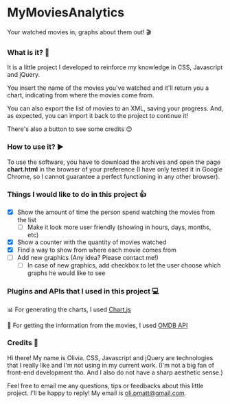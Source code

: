# MyMoviesAnalytics
Your watched movies in, graphs about them out! :clapper:

### What is it? :thought_balloon:
It is a little project I developed to reinforce my knowledge in CSS, Javascript and jQuery.

You insert the name of the movies you've watched and it'll return you a chart, indicating from where the movies come from.

You can also export the list of movies to an XML, saving your progress. And, as expected, you can import it back to the project to continue it!

There's also a button to see some credits :blush:

### How to use it? :arrow_forward:

To use the software, you have to download the archives and open the page **chart.html** in the browser of your preference (I have only tested it in Google Chrome, so I cannot guarantee a perfect functioning in any other browser).

### Things I would like to do in this project :+1:

- [X] Show the amount of time the person spend watching the movies from the list
  - [ ] Make it look more user friendly (showing in hours, days, months, etc)
- [X] Show a counter with the quantity of movies watched
- [X] Find a way to show from where each movie comes from
- [ ] Add new graphics (Any idea? Please contact me!)
  - [ ] In case of new graphics, add checkbox to let the user choose which graphs he would like to see
  
### Plugins and APIs that I used in this project :computer:

:bar_chart: For generating the charts, I used [Chart.js](https://www.chartjs.org/)

:movie_camera: For getting the information from the movies, I used [OMDB API](http://www.omdbapi.com/)
  
### Credits :raising_hand:

Hi there! My name is Olivia. CSS, Javascript and jQuery are technologies that I really like and I'm not using in my current work. (I'm not a big fan of front-end development tho. And I also do not have a sharp aesthetic sense.)

Feel free to email me any questions, tips or feedbacks about this little project. I'll be happy to reply! My email is oli.pmatt@gmail.com.
